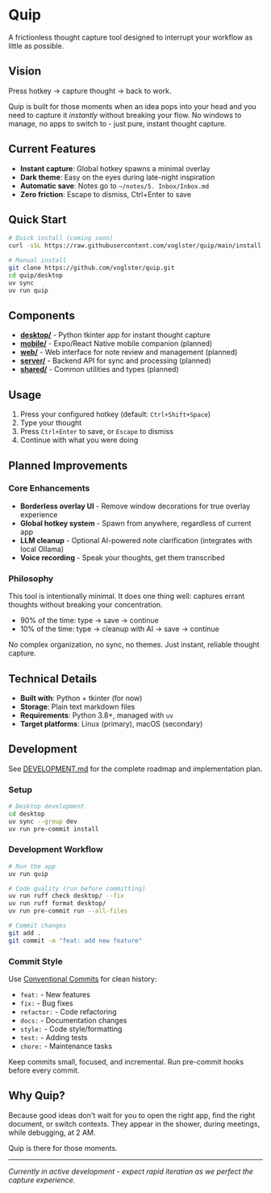 # Quip

A frictionless thought capture tool designed to interrupt your workflow as little as possible.

## Vision

Press hotkey → capture thought → back to work.

Quip is built for those moments when an idea pops into your head and you need to capture it *instantly* without breaking your flow. No windows to manage, no apps to switch to - just pure, instant thought capture.

## Current Features

- **Instant capture**: Global hotkey spawns a minimal overlay
- **Dark theme**: Easy on the eyes during late-night inspiration
- **Automatic save**: Notes go to `~/notes/5. Inbox/Inbox.md`
- **Zero friction**: Escape to dismiss, Ctrl+Enter to save

## Quick Start

```bash
# Quick install (coming soon)
curl -sSL https://raw.githubusercontent.com/voglster/quip/main/install.sh | bash

# Manual install
git clone https://github.com/voglster/quip.git
cd quip/desktop
uv sync
uv run quip
```

## Components

- **[desktop/](desktop/)** - Python tkinter app for instant thought capture
- **[mobile/](mobile/)** - Expo/React Native mobile companion (planned)
- **[web/](web/)** - Web interface for note review and management (planned)  
- **[server/](server/)** - Backend API for sync and processing (planned)
- **[shared/](shared/)** - Common utilities and types (planned)

## Usage

1. Press your configured hotkey (default: `Ctrl+Shift+Space`)
2. Type your thought
3. Press `Ctrl+Enter` to save, or `Escape` to dismiss
4. Continue with what you were doing

## Planned Improvements

### Core Enhancements
- **Borderless overlay UI** - Remove window decorations for true overlay experience
- **Global hotkey system** - Spawn from anywhere, regardless of current app
- **LLM cleanup** - Optional AI-powered note clarification (integrates with local Ollama)
- **Voice recording** - Speak your thoughts, get them transcribed

### Philosophy
This tool is intentionally minimal. It does one thing well: captures errant thoughts without breaking your concentration. 

- 90% of the time: type → save → continue
- 10% of the time: type → cleanup with AI → save → continue

No complex organization, no sync, no themes. Just instant, reliable thought capture.

## Technical Details

- **Built with**: Python + tkinter (for now)
- **Storage**: Plain text markdown files
- **Requirements**: Python 3.8+, managed with `uv`
- **Target platforms**: Linux (primary), macOS (secondary)

## Development

See [DEVELOPMENT.md](DEVELOPMENT.md) for the complete roadmap and implementation plan.

### Setup
```bash
# Desktop development
cd desktop
uv sync --group dev
uv run pre-commit install
```

### Development Workflow
```bash
# Run the app
uv run quip

# Code quality (run before committing)
uv run ruff check desktop/ --fix
uv run ruff format desktop/
uv run pre-commit run --all-files

# Commit changes
git add .
git commit -m "feat: add new feature"
```

### Commit Style
Use [Conventional Commits](https://www.conventionalcommits.org/) for clean history:

- `feat:` - New features
- `fix:` - Bug fixes  
- `refactor:` - Code refactoring
- `docs:` - Documentation changes
- `style:` - Code style/formatting
- `test:` - Adding tests
- `chore:` - Maintenance tasks

Keep commits small, focused, and incremental. Run pre-commit hooks before every commit.

## Why Quip?

Because good ideas don't wait for you to open the right app, find the right document, or switch contexts. They appear in the shower, during meetings, while debugging, at 2 AM.

Quip is there for those moments.

---

*Currently in active development - expect rapid iteration as we perfect the capture experience.*